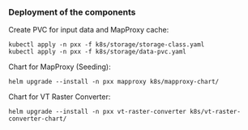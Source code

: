 ### Deployment of the components

Create PVC for input data and MapProxy cache:
```
kubectl apply -n pxx -f k8s/storage/storage-class.yaml
kubectl apply -n pxx -f k8s/storage/data-pvc.yaml
```

Chart for MapProxy (Seeding):
```
helm upgrade --install -n pxx mapproxy k8s/mapproxy-chart/
```

Chart for VT Raster Converter:
```
helm upgrade --install -n pxx vt-raster-converter k8s/vt-raster-converter-chart/
```